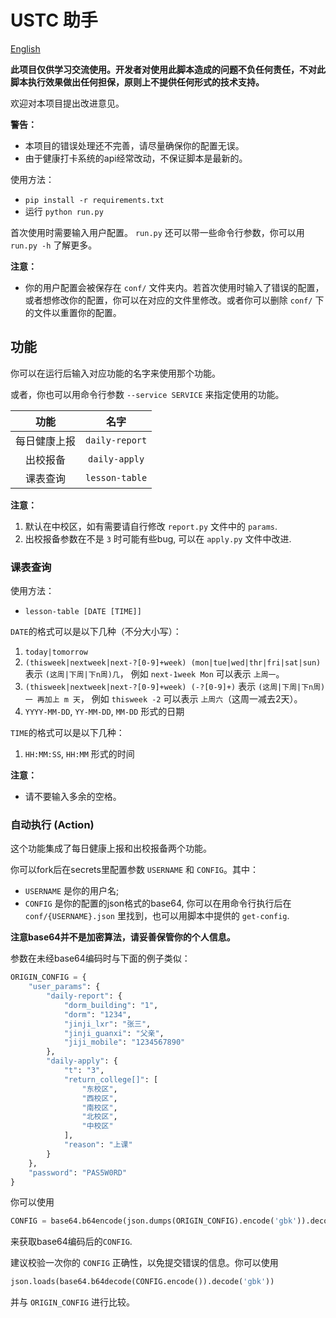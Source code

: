 # USTC 助手

[English](/README.md)

**此项目仅供学习交流使用。开发者对使用此脚本造成的问题不负任何责任，不对此脚本执行效果做出任何担保，原则上不提供任何形式的技术支持。**

欢迎对本项目提出改进意见。

**警告：**

- 本项目的错误处理还不完善，请尽量确保你的配置无误。
- 由于健康打卡系统的api经常改动，不保证脚本是最新的。

使用方法：

- `pip install -r requirements.txt`
- 运行 `python run.py`

首次使用时需要输入用户配置。 `run.py` 还可以带一些命令行参数，你可以用 `run.py -h` 了解更多。

**注意：**

- 你的用户配置会被保存在 `conf/` 文件夹内。若首次使用时输入了错误的配置，或者想修改你的配置，你可以在对应的文件里修改。或者你可以删除 `conf/` 下的文件以重置你的配置。

## 功能

你可以在运行后输入对应功能的名字来使用那个功能。

或者，你也可以用命令行参数 `--service SERVICE` 来指定使用的功能。

|功能|名字|
|:---:|:---:|
|每日健康上报|`daily-report`|
|出校报备|`daily-apply`|
|课表查询|`lesson-table`|

**注意：**

1. 默认在中校区，如有需要请自行修改 `report.py` 文件中的 `params`.
2. 出校报备参数在不是 `3` 时可能有些bug, 可以在 `apply.py` 文件中改进.

### 课表查询

使用方法：

- `lesson-table [DATE [TIME]]`

`DATE`的格式可以是以下几种（不分大小写）：

1. `today|tomorrow`
2. `(thisweek|nextweek|next-?[0-9]+week) (mon|tue|wed|thr|fri|sat|sun)`
   表示 `(这周|下周|下n周)几`，
   例如 `next-1week Mon` 可以表示 `上周一`。
3. `(thisweek|nextweek|next-?[0-9]+week) (-?[0-9]+)`
   表示 `(这周|下周|下n周)一 再加上 m 天`，
   例如 `thisweek -2` 可以表示 `上周六`（这周一减去2天）。
4. `YYYY-MM-DD`, `YY-MM-DD`, `MM-DD` 形式的日期

`TIME`的格式可以是以下几种：

1. `HH:MM:SS`, `HH:MM` 形式的时间

**注意：**

- 请不要输入多余的空格。

### 自动执行 (Action)

这个功能集成了每日健康上报和出校报备两个功能。

你可以fork后在secrets里配置参数 `USERNAME` 和 `CONFIG`。其中：

- `USERNAME` 是你的用户名;  
- `CONFIG` 是你的配置的json格式的base64, 你可以在用命令行执行后在 `conf/{USERNAME}.json` 里找到，也可以用脚本中提供的 `get-config`.

**注意base64并不是加密算法，请妥善保管你的个人信息。**

参数在未经base64编码时与下面的例子类似：

``` python
ORIGIN_CONFIG = {
    "user_params": {
        "daily-report": {
            "dorm_building": "1",
            "dorm": "1234",
            "jinji_lxr": "张三",
            "jinji_guanxi": "父亲",
            "jiji_mobile": "1234567890"
        },
        "daily-apply": {
            "t": "3",
            "return_college[]": [
                "东校区",
                "西校区",
                "南校区",
                "北校区",
                "中校区"
            ],
            "reason": "上课"
        }
    },
    "password": "PAS5W0RD"
}
```

你可以使用

```python
CONFIG = base64.b64encode(json.dumps(ORIGIN_CONFIG).encode('gbk')).decode("ASCII")
```

来获取base64编码后的`CONFIG`.

建议校验一次你的 `CONFIG` 正确性，以免提交错误的信息。你可以使用

```python
json.loads(base64.b64decode(CONFIG.encode()).decode('gbk'))
```

并与 `ORIGIN_CONFIG` 进行比较。
